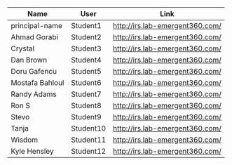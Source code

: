 Name  |  User  |  Link
-------|-------|------
 principal-name	|	Student1	|	http://irs.lab-emergent360.com/
 Ahmad Gorabi	|	Student2	|	http://irs.lab-emergent360.com/
 Crystal	|	Student3	|	http://irs.lab-emergent360.com/
 Dan Brown	|	Student4	|	http://irs.lab-emergent360.com/
 Doru Gafencu	|	Student5	|	http://irs.lab-emergent360.com/
  Mostafa Bahloul	|	Student6	|	http://irs.lab-emergent360.com/
 Randy Adams	|	Student7	|	http://irs.lab-emergent360.com/
 Ron S	|	Student8	|	http://irs.lab-emergent360.com/
 Stevo	|	Student9	|	http://irs.lab-emergent360.com/
 Tanja	|	Student10	|	http://irs.lab-emergent360.com/
 Wisdom	|	Student11	|	http://irs.lab-emergent360.com/
 Kyle Hensley | Student12| http://irs.lab-emergent360.com/
